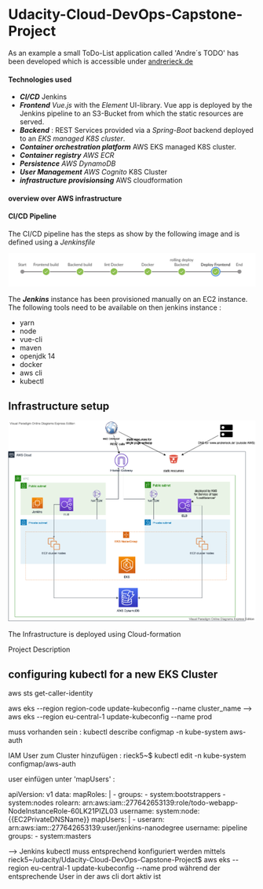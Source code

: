 # Udacity-Cloud-DevOps-Capstone-Project

As an example a small ToDo-List application called 'Andre´s TODO' has been developed
which is accessible under [andrerieck.de](http://www.andrerieck.de) 

#### Technologies used 

- ***CI/CD*** Jenkins
- ***Frontend*** *Vue.js* with the *Element* UI-library. Vue app is deployed by the Jenkins pipeline to an S3-Bucket from which the static resources are served.
- ***Backend*** : REST Services provided via a *Spring-Boot* backend deployed to an *EKS managed K8S cluster*. 
- ***Container orchestration platform*** AWS EKS managed K8S cluster.
- ***Container registry*** *AWS ECR*
- ***Persistence*** *AWS DynamoDB*
- ***User Management*** *AWS Cognito*
K8S Cluster
- ***infrastructure provisionsing*** AWS cloudformation

#### overview over AWS infrastructure

#### CI/CD Pipeline

The CI/CD pipeline has the steps as show by the following image and is defined using a *Jenkinsfile*

![Image of CI/CD pipeline](./doc/pipeline.jpg)

The ***Jenkins*** instance has been provisioned manually on an EC2 instance.
The following tools need to be available on then jenkins instance :

* yarn
* node  
* vue-cli
* maven
* openjdk 14
* docker
* aws cli
* kubectl  

## Infrastructure setup

![Architecture overview](./doc/archOverview.png)





The Infrastructure is deployed using Cloud-formation



Project Description



## configuring kubectl for a new EKS Cluster

aws sts get-caller-identity

aws eks --region region-code update-kubeconfig --name cluster_name
--> aws eks --region eu-central-1 update-kubeconfig --name prod

muss vorhanden sein : kubectl describe configmap -n kube-system aws-auth

IAM User zum Cluster hinzufügen :
rieck5~$ kubectl edit -n kube-system configmap/aws-auth

user einfügen unter 'mapUsers' : 

apiVersion: v1
data:
  mapRoles: |
    - groups:
      - system:bootstrappers
      - system:nodes
      rolearn: arn:aws:iam::277642653139:role/todo-webapp-NodeInstanceRole-60LK21PIZL03
      username: system:node:{{EC2PrivateDNSName}}
  mapUsers: |
    - userarn: arn:aws:iam::277642653139:user/jenkins-nanodegree
      username: pipeline
      groups:
        - system:masters

--> Jenkins kubectl muss entsprechend konfiguriert werden mittels 
rieck5~/udacity/Udacity-Cloud-DevOps-Capstone-Project$ aws eks --region eu-central-1 update-kubeconfig --name prod
während der entsprechende User in der aws cli dort aktiv ist

